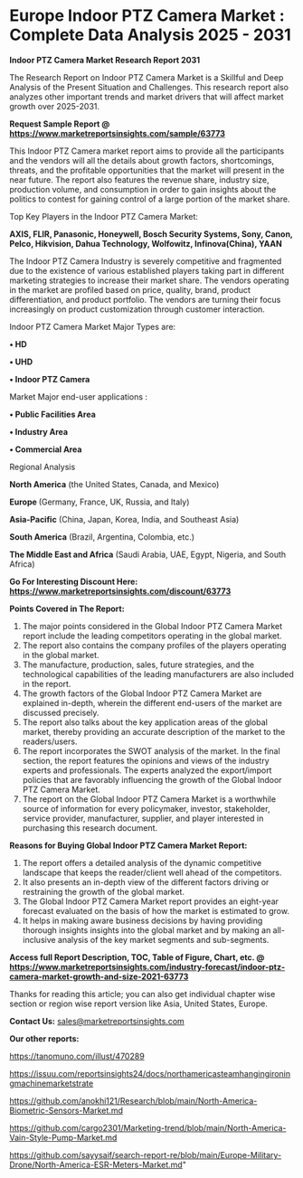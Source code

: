# Europe Indoor PTZ Camera Market : Complete Data Analysis 2025 - 2031

<strong>Indoor PTZ Camera Market Research Report 2031</strong>

The Research Report on Indoor PTZ Camera Market is a Skillful and Deep Analysis of the Present Situation and Challenges. This research report also analyzes other important trends and market drivers that will affect market growth over 2025-2031.

<strong>Request Sample Report @ <a href=https://www.marketreportsinsights.com/sample/63773>https://www.marketreportsinsights.com/sample/63773</a></strong>

This Indoor PTZ Camera market report aims to provide all the participants and the vendors will all the details about growth factors, shortcomings, threats, and the profitable opportunities that the market will present in the near future. The report also features the revenue share, industry size, production volume, and consumption in order to gain insights about the politics to contest for gaining control of a large portion of the market share.

Top Key Players in the Indoor PTZ Camera Market:

<strong>AXIS, FLIR, Panasonic, Honeywell, Bosch Security Systems, Sony, Canon, Pelco, Hikvision, Dahua Technology, Wolfowitz, Infinova(China), YAAN</strong>

The Indoor PTZ Camera Industry is severely competitive and fragmented due to the existence of various established players taking part in different marketing strategies to increase their market share. The vendors operating in the market are profiled based on price, quality, brand, product differentiation, and product portfolio. The vendors are turning their focus increasingly on product customization through customer interaction.

Indoor PTZ Camera Market Major Types are:

<strong>• HD

• UHD

• Indoor PTZ Camera</strong>

Market Major end-user applications :

<strong>• Public Facilities Area

• Industry Area

• Commercial Area</strong>

Regional Analysis

</u><strong><b>North America</b></strong> (the United States, Canada, and Mexico)

<strong><b>Europe </b></strong>(Germany, France, UK, Russia, and Italy)

<strong><b>Asia-Pacific</b></strong> (China, Japan, Korea, India, and Southeast Asia)

<strong><b>South America</b></strong> (Brazil, Argentina, Colombia, etc.)

<strong><b>The Middle East and Africa</b></strong> (Saudi Arabia, UAE, Egypt, Nigeria, and South Africa)

<strong>Go For Interesting Discount Here: <a href=https://www.marketreportsinsights.com/discount/63773>https://www.marketreportsinsights.com/discount/63773</a></strong>

<strong>Points Covered in The Report:</strong>
<ol>
  <li>The major points considered in the Global Indoor PTZ Camera Market report include the leading competitors operating in the global market.</li>
  <li>The report also contains the company profiles of the players operating in the global market.</li>
  <li>The manufacture, production, sales, future strategies, and the technological capabilities of the leading manufacturers are also included in the report.</li>
  <li>The growth factors of the Global Indoor PTZ Camera Market are explained in-depth, wherein the different end-users of the market are discussed precisely.</li>
  <li>The report also talks about the key application areas of the global market, thereby providing an accurate description of the market to the readers/users.</li>
  <li>The report incorporates the SWOT analysis of the market. In the final section, the report features the opinions and views of the industry experts and professionals. The experts analyzed the export/import policies that are favorably influencing the growth of the Global Indoor PTZ Camera Market.</li>
  <li>The report on the Global Indoor PTZ Camera Market is a worthwhile source of information for every policymaker, investor, stakeholder, service provider, manufacturer, supplier, and player interested in purchasing this research document.</li>
</ol>
<strong>Reasons for Buying Global Indoor PTZ Camera Market Report:</strong>

<ol>
  <li>The report offers a detailed analysis of the dynamic competitive landscape that keeps the reader/client well ahead of the competitors.</li>
  <li>It also presents an in-depth view of the different factors driving or restraining the growth of the global market.</li>
  <li>The Global Indoor PTZ Camera Market report provides an eight-year forecast evaluated on the basis of how the market is estimated to grow.</li>
  <li>It helps in making aware business decisions by having providing thorough insights insights into the global market and by making an all-inclusive analysis of the key market segments and sub-segments.</li>
</ol>
<strong>Access full Report Description, TOC, Table of Figure, Chart, etc. @ <a href=https://www.marketreportsinsights.com/industry-forecast/indoor-ptz-camera-market-growth-and-size-2021-63773>https://www.marketreportsinsights.com/industry-forecast/indoor-ptz-camera-market-growth-and-size-2021-63773</a></strong>


Thanks for reading this article; you can also get individual chapter wise section or region wise report version like Asia, United States, Europe.

<strong>Contact Us:</strong>
sales@marketreportsinsights.com

<strong>Our other reports:</strong>

<a href=https://tanomuno.com/illust/470289>https://tanomuno.com/illust/470289</a>

<a href=https://issuu.com/reportsinsights24/docs/northamericasteamhangingironingmachinemarketstrate>https://issuu.com/reportsinsights24/docs/northamericasteamhangingironingmachinemarketstrate</a>

<a href=https://github.com/anokhi121/Research/blob/main/North-America-Biometric-Sensors-Market.md>https://github.com/anokhi121/Research/blob/main/North-America-Biometric-Sensors-Market.md</a>

<a href=https://github.com/cargo2301/Marketing-trend/blob/main/North-America-Vain-Style-Pump-Market.md>https://github.com/cargo2301/Marketing-trend/blob/main/North-America-Vain-Style-Pump-Market.md</a>

<a href=https://github.com/sayysaif/search-report-re/blob/main/Europe-Military-Drone/North-America-ESR-Meters-Market.md>https://github.com/sayysaif/search-report-re/blob/main/Europe-Military-Drone/North-America-ESR-Meters-Market.md</a>"
